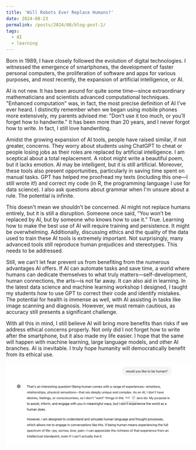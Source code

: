 ```yaml
---
title: 'Will Robots Ever Replace Humans?'
date: 2024-08-23
permalink: /posts/2024/08/blog-post-2/
tags:
  - AI
  - learning
---
```


Born in 1989, I have closely followed the evolution of digital technologies. I witnessed the emergence of smartphones, the development of faster personal computers, the proliferation of software and apps for various purposes, and most recently, the expansion of artificial intelligence, or AI.

AI is not new. It has been around for quite some time—since extraordinary mathematicians and scientists advanced computational techniques. "Enhanced computation" was, in fact, the most precise definition of AI I've ever heard. I distinctly remember when we began using mobile phones more extensively, my parents advised me: "Don’t use it too much, or you’ll forget how to handwrite." It has been more than 20 years, and I never forgot how to write. In fact, I still love handwriting.

Amidst the growing expansion of AI tools, people have raised similar, if not greater, concerns. They worry about students using ChatGPT to cheat or people losing jobs as their roles are replaced by artificial intelligence. I am sceptical about a total replacement. A robot might write a beautiful poem, but it lacks emotion. AI may be intelligent, but it is still artificial. Moreover, these tools also present opportunities, particularly in saving time spent on manual tasks. GPT has helped me proofread my texts (including this one—I still wrote it!) and correct my code (in R, the programming language I use for data science). I also ask questions about grammar when I'm unsure about a rule. The potential is infinite.

This doesn't mean we shouldn’t be concerned. AI might not replace humans entirely, but it is still a disruption. Someone once said, “You won’t be replaced by AI, but by someone who knows how to use it.” True. Learning how to make the best use of AI will require training and persistence. It might be overwhelming. Additionally, discussing ethics and the quality of the data used to train these AI tools is extremely important. Not surprisingly, many advanced tools still reproduce human prejudices and stereotypes. This needs to be addressed.

Still, we can’t let fear prevent us from benefiting from the numerous advantages AI offers. If AI can automate tasks and save time, a world where humans can dedicate themselves to what truly matters—self-development, human connections, the arts—is not far away. It can also aid in learning. In the latest data science and machine learning workshop I designed, I taught my students how to use GPT to correct their code and identify mistakes. The potential for health is immense as well, with AI assisting in tasks like image scanning and diagnosis. However, we must remain cautious, as accuracy still presents a significant challenge.

With all this in mind, I still believe AI will bring more benefits than risks if we address ethical concerns properly. Not only did I not forget how to write after the smartphone, but it also made my life easier. I hope that the same will happen with machine learning, large language models, and other AI branches.
AI is inevitable. I truly hope humanity will democratically benefit from its ethical use.

<img src='/images/GPT_human.png'>

